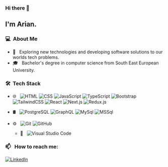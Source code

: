 ### Hi there 👋

## I'm Arian.

### 💻 &nbsp;About Me

- 🤔 &nbsp; Exploring new technologies and developing software solutions to our worlds tech problems.
- 🎓 &nbsp; Bachelor's degree in computer science from South East European University.

### 🛠 &nbsp;Tech Stack

- 🌐 &nbsp;
  ![HTML](https://img.shields.io/badge/-HTML-333333?style=flat&logo=HTML5)
  ![CSS](https://img.shields.io/badge/-CSS-333333?style=flat&logo=CSS3&logoColor=1572B6)
  ![JavaScript](https://img.shields.io/badge/-JavaScript-333333?style=flat&logo=javascript)
  ![TypeScript](https://img.shields.io/badge/-Typescript-333333?style=flat&logo=typescript)
  ![Bootstrap](https://img.shields.io/badge/-Bootstrap-333333?style=flat&logo=bootstrap&logoColor=563D7C)
  ![TailwindCSS](https://img.shields.io/badge/-Tailwindcss-333333?style=flat&logo=tailwindcss)
  ![React](https://img.shields.io/badge/-React-333333?style=flat&logo=react)
  ![Next.js](https://img.shields.io/badge/-Next.js-333333?style=flat&logo=next.js)
  ![Redux.js](https://img.shields.io/badge/-Redux.js-333333?style=flat&logo=redux.js)
- 🛢 &nbsp;
  ![PostgreSQL](https://img.shields.io/badge/-PostgreSQL-333333?style=flat&logo=postgresql)
  ![GraphQL](https://img.shields.io/badge/-GraphQL-333333?style=flat&logo=graphql)
  ![MySql](https://img.shields.io/badge/-MySql-333333?style=flat&logo=mysql)
  ![MSSql](https://img.shields.io/badge/-Microsoft_SQL_Server-333333?style=flat&logo=microsoft-sql-server)

- ⚙️ &nbsp;
  ![Git](https://img.shields.io/badge/-Git-333333?style=flat&logo=git)
  ![GitHub](https://img.shields.io/badge/-GitHub-333333?style=flat&logo=github)

  - 🔧 &nbsp;
    ![Visual Studio Code](https://img.shields.io/badge/-Visual%20Studio%20Code-333333?style=flat&logo=visual-studio-code&logoColor=007ACC)


### 📫 &nbsp; How to reach me:

<a href="https://www.linkedin.com/in/ariannimani/"><img alt="LinkedIn" src="https://img.shields.io/badge/linkedin%20-%230077B5.svg?&style=flat&logo=linkedin&logoColor=white"/></a> &nbsp;
